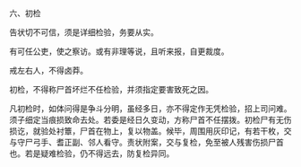 六、初检

告状切不可信，须是详细检验，务要从实。

有可任公吏，使之察访。或有非理等说，且听来报，自更裁度。 

戒左右人，不得卤莽。

初检，不得称尸首坏烂不任检验，并须指定要害致死之因。

凡初检时，如体问得是争斗分明，虽经多日，亦不得定作无凭检验，招上司问难。须子细定当痕损致命去处。若委是经日久变动，方称尸首不任摆拨。初检尸有无伤损讫，就验处衬簟，尸首在物上，复以物盖。候毕，周围用灰印记，有若干枚，交与守尸弓手、耆正副、邻人看守。责状附案，交与复检，免至被人残害伤损尸首也。若是疑难检验，仍不得远去，防复检异同。

